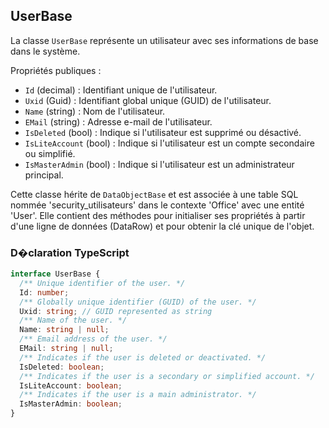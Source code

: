 ﻿## UserBase

La classe `UserBase` représente un utilisateur avec ses informations de base dans le système.

Propriétés publiques :

- `Id` (decimal) : Identifiant unique de l'utilisateur.
- `Uxid` (Guid) : Identifiant global unique (GUID) de l'utilisateur.
- `Name` (string) : Nom de l'utilisateur.
- `EMail` (string) : Adresse e-mail de l'utilisateur.
- `IsDeleted` (bool) : Indique si l'utilisateur est supprimé ou désactivé.
- `IsLiteAccount` (bool) : Indique si l'utilisateur est un compte secondaire ou simplifié.
- `IsMasterAdmin` (bool) : Indique si l'utilisateur est un administrateur principal.

Cette classe hérite de `DataObjectBase` et est associée à une table SQL nommée 'security_utilisateurs' dans le contexte 'Office' avec une entité 'User'. Elle contient des méthodes pour initialiser ses propriétés à partir d'une ligne de données (DataRow) et pour obtenir la clé unique de l'objet.

### D�claration TypeScript
```typescript
interface UserBase {
  /** Unique identifier of the user. */
  Id: number;
  /** Globally unique identifier (GUID) of the user. */
  Uxid: string; // GUID represented as string
  /** Name of the user. */
  Name: string | null;
  /** Email address of the user. */
  EMail: string | null;
  /** Indicates if the user is deleted or deactivated. */
  IsDeleted: boolean;
  /** Indicates if the user is a secondary or simplified account. */
  IsLiteAccount: boolean;
  /** Indicates if the user is a main administrator. */
  IsMasterAdmin: boolean;
}
```